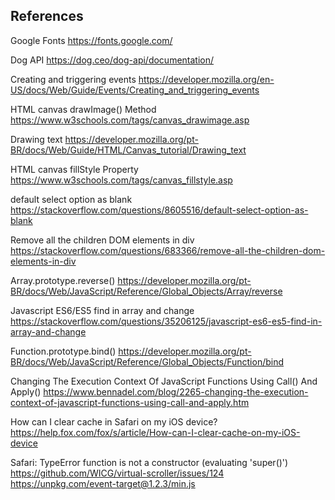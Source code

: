 ## References

Google Fonts
https://fonts.google.com/


Dog API
https://dog.ceo/dog-api/documentation/


Creating and triggering events
https://developer.mozilla.org/en-US/docs/Web/Guide/Events/Creating_and_triggering_events


HTML canvas drawImage() Method
https://www.w3schools.com/tags/canvas_drawimage.asp


Drawing text
https://developer.mozilla.org/pt-BR/docs/Web/Guide/HTML/Canvas_tutorial/Drawing_text


HTML canvas fillStyle Property
https://www.w3schools.com/tags/canvas_fillstyle.asp


default select option as blank
https://stackoverflow.com/questions/8605516/default-select-option-as-blank


Remove all the children DOM elements in div
https://stackoverflow.com/questions/683366/remove-all-the-children-dom-elements-in-div


Array.prototype.reverse()
https://developer.mozilla.org/pt-BR/docs/Web/JavaScript/Reference/Global_Objects/Array/reverse


Javascript ES6/ES5 find in array and change
https://stackoverflow.com/questions/35206125/javascript-es6-es5-find-in-array-and-change


Function.prototype.bind()
https://developer.mozilla.org/pt-BR/docs/Web/JavaScript/Reference/Global_Objects/Function/bind


Changing The Execution Context Of JavaScript Functions Using Call() And Apply()
https://www.bennadel.com/blog/2265-changing-the-execution-context-of-javascript-functions-using-call-and-apply.htm


How can I clear cache in Safari on my iOS device?
https://help.fox.com/fox/s/article/How-can-I-clear-cache-on-my-iOS-device


Safari: TypeError function is not a constructor (evaluating 'super()') 
https://github.com/WICG/virtual-scroller/issues/124
https://unpkg.com/event-target@1.2.3/min.js



